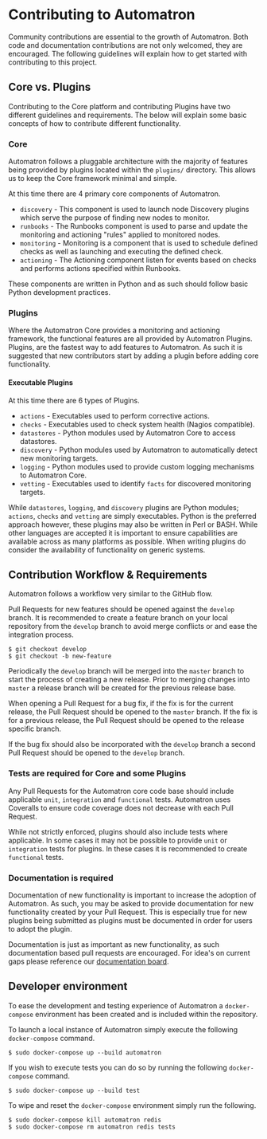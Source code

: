 # Contributing to Automatron

Community contributions are essential to the growth of Automatron. Both code and documentation contributions are not only welcomed, they are encouraged. The following guidelines will explain how to get started with contributing to this project.

## Core vs. Plugins

Contributing to the Core platform and contributing Plugins have two different guidelines and requirements. The below will explain some basic concepts of how to contribute different functionality.

### Core

Automatron follows a pluggable architecture with the majority of features being provided by plugins located within the `plugins/` directory. This allows us to keep the Core framework minimal and simple.

At this time there are 4 primary core components of Automatron.

  * `discovery` - This component is used to launch node Discovery plugins which serve the purpose of finding new nodes to monitor.
  * `runbooks` - The Runbooks component is used to parse and update the monitoring and actioning "rules" applied to monitored nodes.
  * `monitoring` - Monitoring is a component that is used to schedule defined checks as well as launching and executing the defined check.
  * `actioning` - The Actioning component listen for events based on checks and performs actions specified within Runbooks.

These components are written in Python and as such should follow basic Python development practices.

### Plugins

Where the Automatron Core provides a monitoring and actioning framework, the functional features are all provided by Automatron Plugins. Plugins, are the fastest way to add features to Automatron. As such it is suggested that new contributors start by adding a plugin before adding core functionality.

#### Executable Plugins

At this time there are 6 types of Plugins.

  * `actions` - Executables used to perform corrective actions.
  * `checks` - Executables used to check system health (Nagios compatible).
  * `datastores` - Python modules used by Automatron Core to access datastores.
  * `discovery` - Python modules used by Automatron to automatically detect new monitoring targets.
  * `logging` - Python modules used to provide custom logging mechanisms to Automatron Core.
  * `vetting` - Executables used to identify `facts` for discovered monitoring targets.

While `datastores`, `logging`, and `discovery` plugins are Python modules; `actions`, `checks` and `vetting` are simply executables.
Python is the preferred approach however, these plugins may also be written in Perl or BASH. While other languages are accepted it is important to ensure capabilities are available across as many platforms as possible. When writing plugins do consider the availability of functionality on generic systems.

## Contribution Workflow & Requirements

Automatron follows a workflow very similar to the GitHub flow.

Pull Requests for new features should be opened against the `develop` branch. It is recommended to create a feature branch on your local repository from the `develop` branch to avoid merge conflicts or and ease the integration process.

```console
$ git checkout develop
$ git checkout -b new-feature
```

Periodically the `develop` branch will be merged into the `master` branch to start the process of creating a new release. Prior to merging changes into `master` a release branch will be created for the previous release base.

When opening a Pull Request for a bug fix, if the fix is for the current release, the Pull Request should be opened to the `master` branch. If the fix is for a previous release, the Pull Request should be opened to the release specific branch.

If the bug fix should also be incorporated with the `develop` branch a second Pull Request should be opened to the `develop` branch.

### Tests are required for Core and some Plugins

Any Pull Requests for the Automatron core code base should include applicable `unit`, `integration` and `functional` tests. Automatron uses Coveralls to ensure code coverage does not decrease with each Pull Request.

While not strictly enforced, plugins should also include tests where applicable. In some cases it may not be possible to provide `unit` or `integration` tests for plugins. In these cases it is recommended to create `functional` tests.

### Documentation is required

Documentation of new functionality is important to increase the adoption of Automatron. As such, you may be asked to provide documentation for new functionality created by your Pull Request. This is especially true for new plugins being submitted as plugins must be documented in order for users to adopt the plugin.

Documentation is just as important as new functionality, as such documentation based pull requests are encouraged. For idea's on current gaps please reference our [documentation board](https://github.com/madflojo/automatron/projects/1).

## Developer environment

To ease the development and testing experience of Automatron a `docker-compose` environment has been created and is included within the repository.

To launch a local instance of Automatron simply execute the following `docker-compose` command.

```console
$ sudo docker-compose up --build automatron
```

If you wish to execute tests you can do so by running the following `docker-compose` command.

```console
$ sudo docker-compose up --build test
```

To wipe and reset the `docker-compose` environment simply run the following.

```console
$ sudo docker-compose kill automatron redis
$ sudo docker-compose rm automatron redis tests
```
